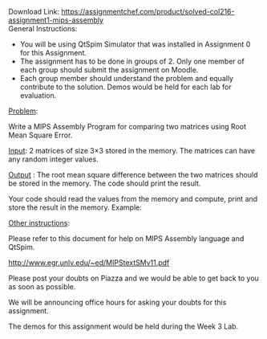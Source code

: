 Download Link: https://assignmentchef.com/product/solved-col216-assignment1-mips-assembly
<br>
General Instructions:

<ul>

 <li>You will be using QtSpim Simulator that was installed in Assignment 0 for this Assignment.</li>

 <li>The assignment has to be done in groups of 2. Only one member of each group should submit the assignment on Moodle.</li>

 <li>Each group member should understand the problem and equally contribute to the solution. Demos would be held for each lab for evaluation.</li>

</ul>

<u>Problem</u>:

Write a MIPS Assembly Program for comparing two matrices using Root Mean Square Error.

<u>Input</u>: 2 matrices of size 3×3 stored in the memory. The matrices can have any random integer values.

<u>Output</u> : The root mean square difference between the two matrices should be stored in the memory. The code should print the result.

Your code should read the values from the memory and compute, print and store the result in the memory.  Example:

<u>Other instructions</u>:

Please refer to this document for help on MIPS Assembly language and QtSpim.

<a href="http://www.egr.unlv.edu/~ed/MIPStextSMv11.pdf">http://www.egr.unlv.edu/~ed/MIPStextSMv11.pdf</a>




Please post your doubts on Piazza and we would be able to get back to you as soon as possible.




We will be announcing office hours for asking your doubts for this assignment.

The demos for this assignment would be held during the Week 3 Lab.